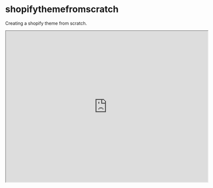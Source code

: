 # shopifythemefromscratch
Creating a shopify theme from scratch. 

<iframe src="https://drive.google.com/file/d/1uG1WdiGH-seOaYbaPxpWNb8dlK2JfmcL/preview" width="640" height="480"></iframe>
